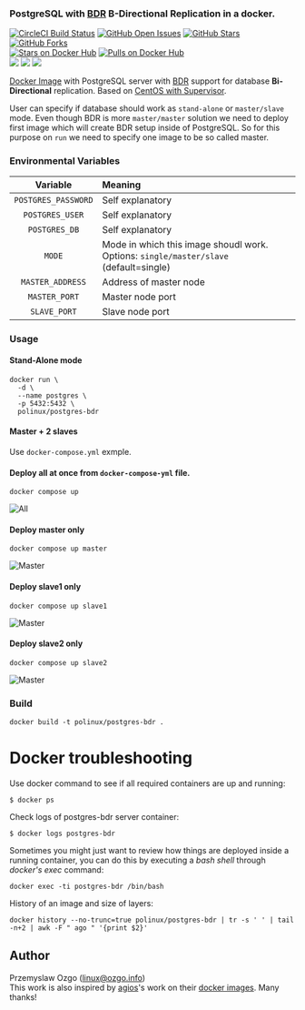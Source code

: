 ### PostgreSQL with [BDR](https://2ndquadrant.com/en/resources/bdr/) B-Directional Replication in a docker.

[![CircleCI Build Status](https://img.shields.io/circleci/project/pozgo/docker-postgres-bdr/master.svg)](https://circleci.com/gh/pozgo/docker-postgres-bdr)
[![GitHub Open Issues](https://img.shields.io/github/issues/pozgo/docker-postgres-bdr.svg)](https://github.com/pozgo/docker-postgres-bdr/issues)
[![GitHub Stars](https://img.shields.io/github/stars/pozgo/docker-postgres-bdr.svg)](https://github.com/pozgo/docker-postgres-bdr)
[![GitHub Forks](https://img.shields.io/github/forks/pozgo/docker-postgres-bdr.svg)](https://github.com/pozgo/docker-postgres-bdr)  
[![Stars on Docker Hub](https://img.shields.io/docker/stars/polinux/postgres-bdr.svg)](https://hub.docker.com/r/polinux/postgres-bdr)
[![Pulls on Docker Hub](https://img.shields.io/docker/pulls/polinux/postgres-bdr.svg)](https://hub.docker.com/r/polinux/postgres-bdr)  
[![](https://images.microbadger.com/badges/version/polinux/postgres-bdr.svg)](http://microbadger.com/images/polinux/postgres-bdr)
[![](https://images.microbadger.com/badges/license/polinux/postgres-bdr.svg)](http://microbadger.com/images/polinux/postgres-bdr)
[![](https://images.microbadger.com/badges/image/polinux/postgres-bdr.svg)](http://microbadger.com/images/polinux/postgres-bdr)

[Docker Image](https://registry.hub.docker.com/u/polinux/postgres-bdr/) with PostgreSQL server with [BDR](https://2ndquadrant.com/en/resources/bdr/) support for database **Bi-Directional** replication. Based on [CentOS with Supervisor](https://hub.docker.com/r/million12/centos-supervisor/).

User can specify if database should work as `stand-alone` or `master/slave` mode. Even though BDR is more `master/master` solution we need to deploy first image which will create BDR setup inside of PostgreSQL. So for this purpose on `run` we need to specify one image to be so called master.

### Environmental Variables


| Variable     | Meaning     |
| :-----------:| :---------- |
|`POSTGRES_PASSWORD`|Self explanatory|
|`POSTGRES_USER`|Self explanatory|
|`POSTGRES_DB`|Self explanatory|
|`MODE`|Mode in which this image shoudl work. Options: `single/master/slave` (default=single)|
|`MASTER_ADDRESS`|Address of master node|
|`MASTER_PORT`|Master node port|
|`SLAVE_PORT`|Slave node port|


### Usage

#### Stand-Alone mode

    docker run \
      -d \
      --name postgres \
      -p 5432:5432 \
      polinux/postgres-bdr

#### Master + 2 slaves

Use `docker-compose.yml` exmple.

#### Deploy all at once from `docker-compose-yml` file.

    docker compose up

![All](https://raw.githubusercontent.com/pozgo/docker-postgres-bdr/master/images/all.gif)

#### Deploy master only

    docker compose up master

![Master](https://raw.githubusercontent.com/pozgo/docker-postgres-bdr/master/images/master.gif)

#### Deploy slave1 only

    docker compose up slave1

![Master](https://raw.githubusercontent.com/pozgo/docker-postgres-bdr/master/images/slave1.gif)

#### Deploy slave2 only

    docker compose up slave2

![Master](https://raw.githubusercontent.com/pozgo/docker-postgres-bdr/master/images/slave2.gif)

### Build

    docker build -t polinux/postgres-bdr .

Docker troubleshooting
======================

Use docker command to see if all required containers are up and running:
```
$ docker ps
```

Check logs of postgres-bdr server container:
```
$ docker logs postgres-bdr
```

Sometimes you might just want to review how things are deployed inside a running
 container, you can do this by executing a _bash shell_ through _docker's
 exec_ command:
```
docker exec -ti postgres-bdr /bin/bash
```

History of an image and size of layers:
```
docker history --no-trunc=true polinux/postgres-bdr | tr -s ' ' | tail -n+2 | awk -F " ago " '{print $2}'
```

## Author

Przemyslaw Ozgo (<linux@ozgo.info>)  
This work is also inspired by [agios](https://github.com/agios)'s work on their [docker images](https://github.com/agios/docker-postgres-bdr). Many thanks!

